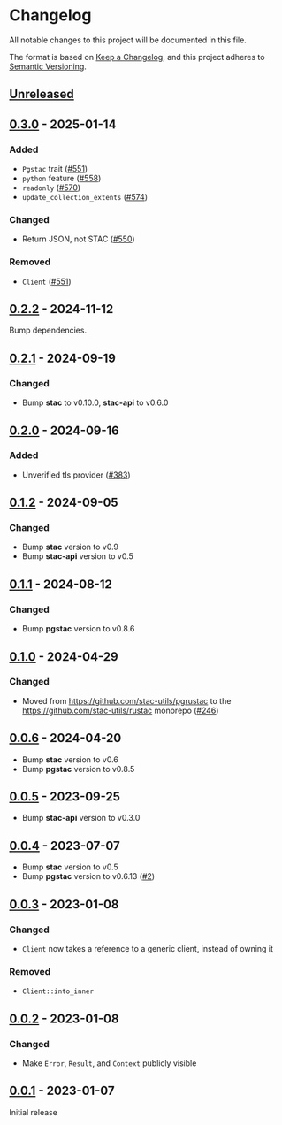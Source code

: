 # Changelog

All notable changes to this project will be documented in this file.

The format is based on [Keep a Changelog](https://keepachangelog.com/en/1.0.0/), and this project adheres to [Semantic Versioning](https://semver.org/spec/v2.0.0.html).

## [Unreleased]

## [0.3.0] - 2025-01-14

### Added

- `Pgstac` trait ([#551](https://github.com/stac-utils/rustac/pull/551))
- `python` feature ([#558](https://github.com/stac-utils/rustac/pull/558))
- `readonly` ([#570](https://github.com/stac-utils/rustac/pull/570))
- `update_collection_extents` ([#574](https://github.com/stac-utils/rustac/pull/574))

### Changed

- Return JSON, not STAC ([#550](https://github.com/stac-utils/rustac/pull/550))

### Removed

- `Client` ([#551](https://github.com/stac-utils/rustac/pull/551))

## [0.2.2] - 2024-11-12

Bump dependencies.

## [0.2.1] - 2024-09-19

### Changed

- Bump **stac** to v0.10.0, **stac-api** to v0.6.0

## [0.2.0] - 2024-09-16

### Added

- Unverified tls provider ([#383](https://github.com/stac-utils/rustac/pull/383))

## [0.1.2] - 2024-09-05

### Changed

- Bump **stac** version to v0.9
- Bump **stac-api** version to v0.5

## [0.1.1] - 2024-08-12

### Changed

- Bump **pgstac** version to v0.8.6

## [0.1.0] - 2024-04-29

### Changed

- Moved from <https://github.com/stac-utils/pgrustac> to the <https://github.com/stac-utils/rustac> monorepo ([#246](https://github.com/stac-utils/rustac/pull/246))

## [0.0.6] - 2024-04-20

- Bump **stac** version to v0.6
- Bump **pgstac** version to v0.8.5

## [0.0.5] - 2023-09-25

- Bump **stac-api** version to v0.3.0

## [0.0.4] - 2023-07-07

- Bump **stac** version to v0.5
- Bump **pgstac** version to v0.6.13 ([#2](https://github.com/stac-utils/pgrustac/pull/2))

## [0.0.3] - 2023-01-08

### Changed

- `Client` now takes a reference to a generic client, instead of owning it

### Removed

- `Client::into_inner`

## [0.0.2] - 2023-01-08

### Changed

- Make `Error`, `Result`, and `Context` publicly visible

## [0.0.1] - 2023-01-07

Initial release

[unreleased]: https://github.com/stac-utils/rustac/compare/pgstac-v0.3.0...HEAD
[0.3.0]: https://github.com/stac-utils/rustac/compare/pgstac-v0.2.2..pgstac-v0.3.0
[0.2.2]: https://github.com/stac-utils/rustac/compare/pgstac-v0.2.1..pgstac-v0.2.2
[0.2.1]: https://github.com/stac-utils/rustac/compare/pgstac-v0.2.0..pgstac-v0.2.1
[0.2.0]: https://github.com/stac-utils/rustac/compare/pgstac-v0.1.2..pgstac-v0.2.0
[0.1.2]: https://github.com/stac-utils/rustac/compare/pgstac-v0.1.1..pgstac-v0.1.2
[0.1.1]: https://github.com/stac-utils/rustac/compare/pgstac-v0.1.0..pgstac-v0.1.1
[0.1.0]: https://github.com/stac-utils/rustac/releases/tag/pgstac-v0.1.0
[0.0.6]: https://github.com/stac-utils/pgrustac/compare/v0.0.5...v0.0.6
[0.0.5]: https://github.com/stac-utils/pgrustac/compare/v0.0.4...v0.0.5
[0.0.4]: https://github.com/stac-utils/pgrustac/compare/v0.0.3...v0.0.4
[0.0.3]: https://github.com/stac-utils/pgrustac/compare/v0.0.2...v0.0.3
[0.0.2]: https://github.com/stac-utils/pgrustac/compare/v0.0.1...v0.0.2
[0.0.1]: https://github.com/stac-utils/pgrustac/tree/v0.0.1

<!-- markdownlint-disable-file MD024 -->
